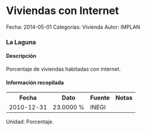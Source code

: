 Viviendas con Internet
=====

Fecha: 2014-05-01
Categorías: Vivienda
Autor: IMPLAN

### La Laguna

#### Descripción

Porcentaje de viviendas habitadas con internet.

#### Información recopilada

<table class="table table-hover table-bordered">
  <tr><th>Fecha</th><th>Dato</th><th>Fuente</th><th>Notas</th></tr>
  <tr><td>2010-12-31</td><td>23.0000 %</td><td>INEGI</td><td></td></tr>
</table>

Unidad: Porcentaje.
